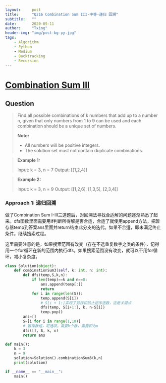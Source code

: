 ```yaml
---
layout:     post
title:      "Q216 Combination Sum III-中等-递归 回溯"
subtitle:   ""
date:       2020-09-11
author:     "Txing"
header-img: "img/post-bg-py.jpg"
tags:
    - Algorithm
    - Python
    - Medium
    - Backtracking
    - Recursion
---
```


# [Combination Sum III](https://leetcode-cn.com/problems/combination-sum-iii/)

## Question

> Find all possible combinations of k numbers that add up to a number n, given that only numbers from 1 to 9 can be used and each combination should be a unique set of numbers.
>
> **Note:**
>
> - All numbers will be positive integers.
> - The solution set must not contain duplicate combinations.

> **Example 1:**
>
> Input: k = 3, n = 7
> Output: [[1,2,4]]

> **Example 2:**
>
> Input: k = 3, n = 9
> Output: [[1,2,6], [1,3,5], [2,3,4]]

### Approach 1: 递归回溯
做了Combination Sum I-III三道题后，对回溯法寻找合适解的问题逐渐熟悉了起来。dfs函数里面需要用if判断所得解是否合适，合适了就使用append方法，把暂存器temp到答案ans里面并return结束此分支的迭代。如果不合适，即未满足终止条件，继续搜索过程。

这里需要注意的是，如果搜索范围有改变（存在不选重复数字之类的条件），记得用一个for循环在新的范围内执行dfs。如果搜索范围没有改变，就可以不用for循环，减小复杂度。

```python
class Solution(object):
    def combinationSum3(self, k: int, n: int):
        def dfs(temp,S,k,n):
            if len(temp)==k and n==0:
                ans.append(temp[:])
                return
            for i in range(len(S)):
                temp.append(S[i])
                # S[i + 1:]实现了剪枝和防止逆序选数，这是关键点
                dfs(temp, S[i+1:], k, n-S[i])
                temp.pop()
        ans=[]
        S=[i for i in range(1,10)]
        # 暂存数组，可选项，需要k个数，需要和为n
        dfs([], S, k, n)
        return ans

def main():
    k = 3
    n = 9
    solution=Solution().combinationSum3(k,n)
    print(solution)

if __name__ == "__main__":
    main()
```




